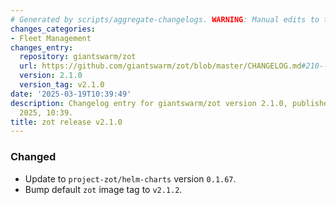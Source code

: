 ```yaml
---
# Generated by scripts/aggregate-changelogs. WARNING: Manual edits to this files will be overwritten.
changes_categories:
- Fleet Management
changes_entry:
  repository: giantswarm/zot
  url: https://github.com/giantswarm/zot/blob/master/CHANGELOG.md#210---2025-03-19
  version: 2.1.0
  version_tag: v2.1.0
date: '2025-03-19T10:39:49'
description: Changelog entry for giantswarm/zot version 2.1.0, published on 19 March
  2025, 10:39.
title: zot release v2.1.0
---
```


### Changed
- Update to `project-zot/helm-charts` version `0.1.67`.
- Bump default `zot` image tag to `v2.1.2`.
